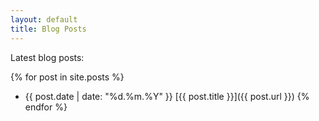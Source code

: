 ```yaml
---
layout: default
title: Blog Posts
---
```

Latest blog posts:

{% for post in site.posts %}
 * {{ post.date | date: "%d.%m.%Y" }} [{{ post.title }}]({{ post.url }})
{% endfor %}